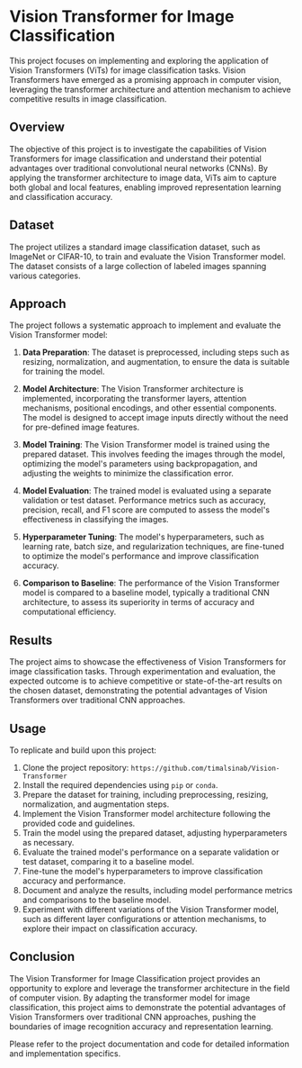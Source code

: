 # Vision Transformer for Image Classification

This project focuses on implementing and exploring the application of Vision Transformers (ViTs) for image classification tasks. Vision Transformers have emerged as a promising approach in computer vision, leveraging the transformer architecture and attention mechanism to achieve competitive results in image classification.

## Overview
The objective of this project is to investigate the capabilities of Vision Transformers for image classification and understand their potential advantages over traditional convolutional neural networks (CNNs). By applying the transformer architecture to image data, ViTs aim to capture both global and local features, enabling improved representation learning and classification accuracy.

## Dataset
The project utilizes a standard image classification dataset, such as ImageNet or CIFAR-10, to train and evaluate the Vision Transformer model. The dataset consists of a large collection of labeled images spanning various categories.

## Approach
The project follows a systematic approach to implement and evaluate the Vision Transformer model:

1. **Data Preparation**: The dataset is preprocessed, including steps such as resizing, normalization, and augmentation, to ensure the data is suitable for training the model.

2. **Model Architecture**: The Vision Transformer architecture is implemented, incorporating the transformer layers, attention mechanisms, positional encodings, and other essential components. The model is designed to accept image inputs directly without the need for pre-defined image features.

3. **Model Training**: The Vision Transformer model is trained using the prepared dataset. This involves feeding the images through the model, optimizing the model's parameters using backpropagation, and adjusting the weights to minimize the classification error.

4. **Model Evaluation**: The trained model is evaluated using a separate validation or test dataset. Performance metrics such as accuracy, precision, recall, and F1 score are computed to assess the model's effectiveness in classifying the images.

5. **Hyperparameter Tuning**: The model's hyperparameters, such as learning rate, batch size, and regularization techniques, are fine-tuned to optimize the model's performance and improve classification accuracy.

6. **Comparison to Baseline**: The performance of the Vision Transformer model is compared to a baseline model, typically a traditional CNN architecture, to assess its superiority in terms of accuracy and computational efficiency.

## Results
The project aims to showcase the effectiveness of Vision Transformers for image classification tasks. Through experimentation and evaluation, the expected outcome is to achieve competitive or state-of-the-art results on the chosen dataset, demonstrating the potential advantages of Vision Transformers over traditional CNN approaches.

## Usage
To replicate and build upon this project:

1. Clone the project repository: `https://github.com/timalsinab/Vision-Transformer`
2. Install the required dependencies using `pip` or `conda`.
3. Prepare the dataset for training, including preprocessing, resizing, normalization, and augmentation steps.
4. Implement the Vision Transformer model architecture following the provided code and guidelines.
5. Train the model using the prepared dataset, adjusting hyperparameters as necessary.
6. Evaluate the trained model's performance on a separate validation or test dataset, comparing it to a baseline model.
7. Fine-tune the model's hyperparameters to improve classification accuracy and performance.
8. Document and analyze the results, including model performance metrics and comparisons to the baseline model.
9. Experiment with different variations of the Vision Transformer model, such as different layer configurations or attention mechanisms, to explore their impact on classification accuracy.

## Conclusion
The Vision Transformer for Image Classification project provides an opportunity to explore and leverage the transformer architecture in the field of computer vision. By adapting the transformer model for image classification, this project aims to demonstrate the potential advantages of Vision Transformers over traditional CNN approaches, pushing the boundaries of image recognition accuracy and representation learning. 

Please refer to the project documentation and code for detailed information and implementation specifics.
